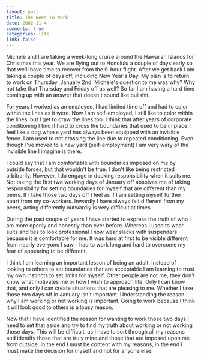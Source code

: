 ```yaml
--- 
layout: post
title: The Need To Work
date: 2002-11-4
comments: true
categories: life
link: false
---
```

Michele and I are taking a week-long cruise around the Hawaiian Islands for Christmas this year. We are flying out to Honolulu a couple of days early so that we'll have time to recover from the 9-hour flight. After we get back I am taking a couple of days off, including New Year's Day. My plan is to return to work on Thursday, January 2nd. Michele's question to me was why? Why not take that Thursday and Friday off as well? So far I am having a hard time coming up with an answer that doesn't sound like bullshit.

For years I worked as an employee. I had limited time off and had to color within the lines as it were. Now I am self-employed, I still like to color within the lines, but I get to draw the lines too. I think that after years of corporate conditioning I find it hard to cross the boundaries that used to be in place. I feel like a dog whose yard has always been equipped with an invisible fence. I am used to not crossing the line due to repeated conditioning. Even though I've moved to a new yard (self-employment) I am very wary of the invisible line I imagine is there.

I could say that I am comfortable with boundaries imposed on me by outside forces, but that wouldn't be true. I don't like being restricted arbitrarily. However, I do engage in ducking responsibility when it suits me. Not taking the first two working days of January off absolves me of taking responsibility for setting boundaries for myself that are different than my peers. If I take those two days off I feel as if I am setting myself further apart from my co-workers. Inwardly I have always felt different from my peers, acting differently outwardly is very difficult at times.

During the past couple of years I have started to express the truth of who I am more openly and honestly than ever before. Whereas I used to wear suits and ties to look professional I now wear slacks with suspenders because it is comfortable for me. It was hard at first to be visible different from nearly everyone I saw. I had to work long and hard to overcome my fear of appearing to be different.

I think I am learning an important lesson of being an adult. Instead of looking to others to set boundaries that are acceptable I am learning to trust my own instincts to set limits for myself. Other people are not me, they don't know what motivates me or how I wish to approach life. Only I can know that, and only I can create situations that are pleasing to me. Whether I take those two days off in January isn't important. Understanding the reason why I am working or not working is important. Going to work because I think it will look good to others is a lousy reason.

Now that I have identified the reason for wanting to work those two days I need to set that aside and try to find my truth about working or not working those days. This will be difficult, as I have to sort through all my reasons and identify those that are truly mine and those that are imposed upon me from outside. In the end I must be content with my reasons, in the end I must make the decision for myself and not for anyone else.
